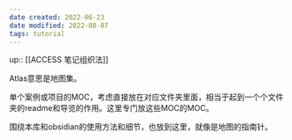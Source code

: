 ```yaml
---
date created: 2022-06-23
date modified: 2022-08-07
tags: tutorial
---
```


up:: [[ACCESS 笔记组织法]]

Atlas意思是地图集。

单个案例或项目的MOC，考虑直接放在对应文件夹里面，相当于起到一个个文件夹的readme和导览的作用。这里专门放这些MOC的MOC。

围绕本库和obsidian的使用方法和细节，也放到这里，就像是地图的指南针。
